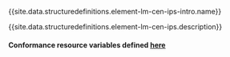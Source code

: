 {{site.data.structuredefinitions.element-lm-cen-ips-intro.name}}

{{site.data.structuredefinitions.element-lm-cen-ips.description}}

#### Conformance resource variables defined [here](http://wiki.hl7.org/index.php?title=IG_Publisher_Documentation#Jekyll)
